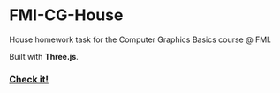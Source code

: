 # FMI-CG-House
House homework task for the Computer Graphics Basics course @ FMI. 

Built with **Three.js**.

### [Check it!](https://veneta13.github.io/FMI-CG-House/)
